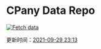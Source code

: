 # CPany Data Repo

[![Fetch data](https://github.com/yjl9903/CPany/actions/workflows/fetch.yml/badge.svg)](https://github.com/yjl9903/CPany/actions/workflows/fetch.yml)

<!-- START_SECTION: update_time -->
更新时间：[2021-09-29 23:13](https://www.timeanddate.com/worldclock/fixedtime.html?msg=Fetch+data&iso=20210929T231318&p1=237)
<!-- END_SECTION: update_time -->
